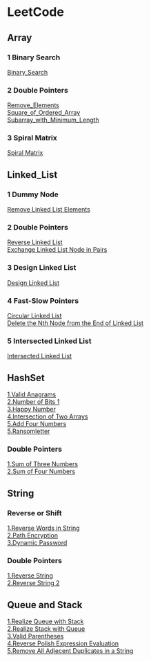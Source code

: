 # LeetCode
## Array
### 1 Binary Search
[Binary_Search](https://github.com/AlvisWhy/LeetCode/blob/main/src/704_Binary_Search.java)<br>
### 2 Double Pointers
[Remove_Elements](https://github.com/AlvisWhy/LeetCode/blob/main/src/27_Remove_Elements.java)<br>
[Square_of_Ordered_Array](https://github.com/AlvisWhy/LeetCode/blob/main/src/977_Square_of_Ordered_Array.java)<br>
[Subarray_with_Minimum_Length](https://github.com/AlvisWhy/LeetCode/blob/main/src/209_Subarray_with_Minimum_Length.java)<br>
### 3 Spiral Matrix
[Spiral Matrix](https://github.com/AlvisWhy/LeetCode/blob/main/src/59_Spiral_Matrix_II.java)<br>
## Linked_List
### 1 Dummy Node
[Remove Linked List Elements](https://github.com/AlvisWhy/LeetCode/blob/main/src/203_Remove_Linked_List_Elements.java)<br>
### 2 Double Pointers
[Reverse Linked List](https://github.com/AlvisWhy/LeetCode/blob/main/src/206_Reverse_LinkedList.java)<br>
[Exchange Linked List Node in Pairs](https://github.com/AlvisWhy/LeetCode/blob/main/src/24_Exchange_Linked_List_Node_in_Pairs.java)<br>
### 3 Design Linked List
[Design Linked List](https://github.com/AlvisWhy/LeetCode/blob/main/src/707_Design_Linked_List.java)<br>
### 4  Fast-Slow Pointers
[Circular Linked List](https://github.com/AlvisWhy/LeetCode/blob/main/src/142_Circular_Linked_List.java)<br>
[Delete the Nth Node from the End of Linked List](https://github.com/AlvisWhy/LeetCode/blob/main/src/19_Delete_the_Nth_Node_from_the_End_of_Linked%20_List.java)<br>
### 5  Intersected Linked List
[Intersected Linked List](https://github.com/AlvisWhy/LeetCode/blob/main/src/160_Intersected_Linked_List.java)<br>
## HashSet
[1.Valid Anagrams](https://github.com/AlvisWhy/LeetCode/blob/main/src/242_Valid_Anagrams.java)<br>
[2.Number of Bits 1](https://github.com/AlvisWhy/LeetCode/blob/main/src/191_Number_of_Bits_1.java)<br>
[3.Happy Number](https://github.com/AlvisWhy/LeetCode/blob/main/src/202_Happy_Number.java)<br>
[4.Intersection of Two Arrays](https://github.com/AlvisWhy/LeetCode/blob/main/src/349_Intersection_of_Two_Arrays.java)<br>
[5.Add Four Numbers](https://github.com/AlvisWhy/LeetCode/blob/main/src/454_Add_Four_Numbers.java)<br>
[5.Ransomletter](https://github.com/AlvisWhy/LeetCode/blob/main/src/383_Ransom%20letter.java)<br>
### Double Pointers
[1.Sum of Three Numbers](https://github.com/AlvisWhy/LeetCode/blob/main/src/15_Sum_of_Three_Numbers.java)<br>
[2.Sum of Four Numbers](https://github.com/AlvisWhy/LeetCode/blob/main/src/15_Sum_of_Four_Numbers.java)<br>
## String
### Reverse or Shift
[1.Reverse Words in String](https://github.com/AlvisWhy/LeetCode/blob/main/src/151_Reverse_Words_in_String.java)<br>
[2.Path Encryption](https://github.com/AlvisWhy/LeetCode/blob/main/src/LCR_122_Path_Encryption.java)<br>
[3.Dynamic Password](https://github.com/AlvisWhy/LeetCode/blob/main/src/LCR_182_Dynamic_Password.java)<br>
### Double Pointers
[1.Reverse String](https://github.com/AlvisWhy/LeetCode/blob/main/src/344_Reverse_String.java)<br>
[2.Reverse String 2](https://github.com/AlvisWhy/LeetCode/blob/main/src/344_Reverse_String_2.java)<br>
## Queue and Stack
[1.Realize Queue with Stack](https://github.com/AlvisWhy/LeetCode/blob/main/src/232_Realize_Queue_with_Stack.java)<br>
[2.Realize Stack with Queue](https://github.com/AlvisWhy/LeetCode/blob/main/src/255_Realize_Stack_with_Queue.java)<br>
[3.Valid Parentheses](https://github.com/AlvisWhy/LeetCode/blob/main/src/20_Valid_Parentheses.java)<br>
[4.Reverse Polish Expression Evaluation](https://github.com/AlvisWhy/LeetCode/blob/main/src/150_Reverse_Polish_Expression_Evaluation.java)<br>
[5.Remove All Adjecent Duplicates in a String](https://github.com/AlvisWhy/LeetCode/blob/main/src/1047_Remove_All_Adjecent_Duplicates_in_a_String.java)<br>









